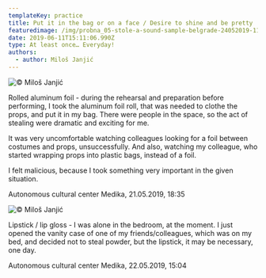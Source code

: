 ```yaml
---
templateKey: practice
title: Put it in the bag or on a face / Desire to shine and be pretty
featuredimage: /img/probna_05-stole-a-sound-sample-belgrade-24052019-1137.jpg
date: 2019-06-11T15:11:06.990Z
type: At least once… Everyday!
authors:
  - author: Miloš Janjić
---
```

![© Miloš Janjić](/img/alu_folija_rekvizit.jpg "Rolled aluminum foil")

Rolled aluminum foil - during the rehearsal and preparation before performing, I took the aluminum foil roll, that was needed to clothe the props, and put it in my bag. There were people in the space, so the act of stealing were dramatic and exciting for me.

It was very uncomfortable watching colleagues looking for a foil between costumes and props, unsuccessfully. And also, watching my colleague, who started wrapping props into plastic bags, instead of a foil.

I felt malicious, because I took something very important in the given situation.

Autonomous cultural center Medika, 21.05.2019, 18:35



![© Miloš Janjić](/img/ruz.jpg "Lipstick")

Lipstick / lip gloss - I was alone in the bedroom, at the moment. I just opened the vanity case of one of my friends/colleagues, which was on my bed, and decided not to steal powder, but the lipstick, it may be necessary, one day.

 Autonomous cultural center Medika, 22.05.2019, 15:04
